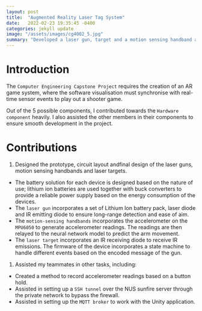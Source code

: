 ```yaml
---
layout: post
title:  "Augmented Reality Laser Tag System"
date:   2022-02-23 19:35:45 -0400
categories: jekyll update
image: "/assets/images/cg4002_5.jpg"
summary: "Developed a laser gun, target and a motion sensing handband as part of a large-scale AR physical game."
---
```


# Introduction

The `Computer Engineering Capstone Project` requires the creation of an AR game system, where the software visualisation must synchronise with real-time sensor events to play out a shooter game.

Out of the 5 possible components, I contributed towards the `Hardware component` heavily. I also assisted the other members in their components to ensure smooth development in the project.

# Contributions
1. Designed the prototype, circuit layout andfinal design of the laser guns, motion sensing handbands and laser targets. 
* The battery solution for each device is designed based on the nature of use; lithium ion batteries are used together with buck converters to provide a reliable power supply based on the energy consumption of the devices.
* The `laser gun` incorporates a set of Lithium Ion battery pack, laser diode and IR emitting diode to ensure long-range detection and ease of aim.
* The `motion-sensing handbands` incorporates the accelerometer on the `MPU6050` to generate accelerometer readings. The readings are then relayed to the neural network model to predict the arm movement.
* The `laser target` incorporates an IR receiving diode to receive IR emissions. The firmware of the device incorporates a state machine to handle different events based on the encoded message of the gun.
1. Assisted my teammates in other tasks, including:
* Created a method to record accelerometer readings based on a button hold.
* Assisted in setting up a `SSH tunnel` over the NUS sunfire server through the private network to bypass the firewall.
* Assisted in setting up the `MQTT broker` to work with the Unity application.





